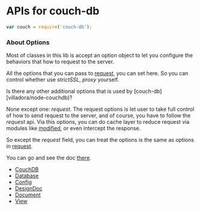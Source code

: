# APIs for couch-db

``` javascript
var couch = require('couch-db');
```

### About Options

Most of classes in this lib is accept an option object to let you configure the behaviors that how to request to the server.

All the options that you can pass to [request](mikeal/request), you can set here. So you can control whether use _strictSSL_, _proxy_ yourself.

Is there any other additional options that is used by [couch-db][villadora/node-couchdb)?

None except one: _request_. The request options is let user to take full control of how to send request to the server, and of course, you have to follow the _request_ api. Via this options, you can do cache layer to reduce request via modules like [modified](kaelzhang/node-modified), or even intercept the response.

So except the _request_ field, you can treat the options is the same as options in [request](https://github.com/mikeal/request).

You can go and see the doc [there](https://github.com/mikeal/request).



* [CouchDB](./couchdb)
* [Database](./database)
* [Config](./config)
* [DesignDoc](./designdoc)
* [Document](./document)
* [View](./view)







